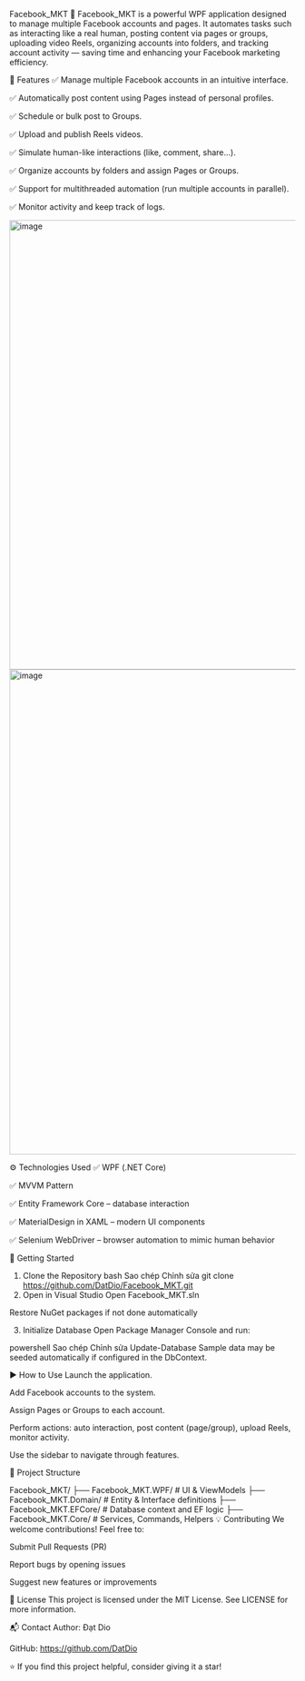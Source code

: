 Facebook_MKT
🎯 Facebook_MKT is a powerful WPF application designed to manage multiple Facebook accounts and pages. It automates tasks such as interacting like a real human, posting content via pages or groups, uploading video Reels, organizing accounts into folders, and tracking account activity — saving time and enhancing your Facebook marketing efficiency.

📌 Features
✅ Manage multiple Facebook accounts in an intuitive interface.

✅ Automatically post content using Pages instead of personal profiles.

✅ Schedule or bulk post to Groups.

✅ Upload and publish Reels videos.

✅ Simulate human-like interactions (like, comment, share...).

✅ Organize accounts by folders and assign Pages or Groups.

✅ Support for multithreaded automation (run multiple accounts in parallel).

✅ Monitor activity and keep track of logs.

<img width="1386" height="792" alt="image" src="https://github.com/user-attachments/assets/dd12a6e3-a3a8-4c17-8bfe-1f1473bdae58" />
<img width="1384" height="855" alt="image" src="https://github.com/user-attachments/assets/c0774f0e-43c5-4572-80a5-9b93c2e18e48" />


⚙️ Technologies Used
✅ WPF (.NET Core)

✅ MVVM Pattern

✅ Entity Framework Core – database interaction

✅ MaterialDesign in XAML – modern UI components

✅ Selenium WebDriver – browser automation to mimic human behavior

🚀 Getting Started
1. Clone the Repository
bash
Sao chép
Chỉnh sửa
git clone https://github.com/DatDio/Facebook_MKT.git
2. Open in Visual Studio
Open Facebook_MKT.sln

Restore NuGet packages if not done automatically

3. Initialize Database
Open Package Manager Console and run:

powershell
Sao chép
Chỉnh sửa
Update-Database
Sample data may be seeded automatically if configured in the DbContext.

▶️ How to Use
Launch the application.

Add Facebook accounts to the system.

Assign Pages or Groups to each account.

Perform actions: auto interaction, post content (page/group), upload Reels, monitor activity.

Use the sidebar to navigate through features.

📁 Project Structure

Facebook_MKT/
├── Facebook_MKT.WPF/        # UI & ViewModels
├── Facebook_MKT.Domain/     # Entity & Interface definitions
├── Facebook_MKT.EFCore/     # Database context and EF logic
├── Facebook_MKT.Core/       # Services, Commands, Helpers
💡 Contributing
We welcome contributions!
Feel free to:

Submit Pull Requests (PR)

Report bugs by opening issues

Suggest new features or improvements

📄 License
This project is licensed under the MIT License.
See LICENSE for more information.

📬 Contact
Author: Đạt Dio

GitHub: https://github.com/DatDio

⭐ If you find this project helpful, consider giving it a star!

